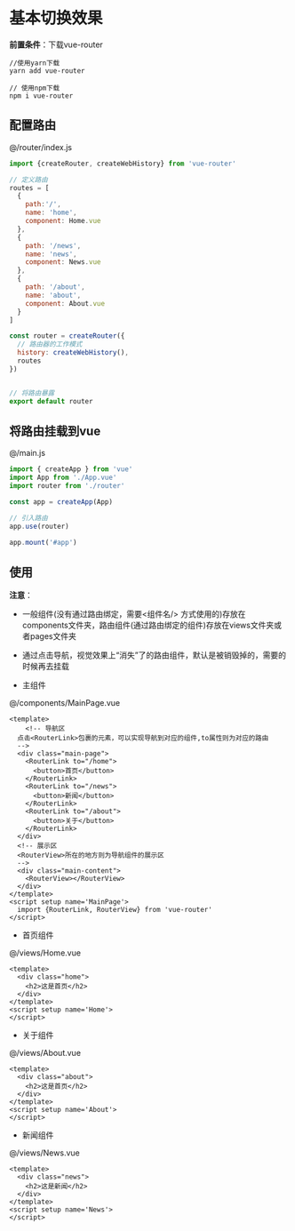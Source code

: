# 基本切换效果

**前置条件**：下载vue-router

```
//使用yarn下载
yarn add vue-router

// 使用npm下载
npm i vue-router
```



## 配置路由

@/router/index.js

```javascript
import {createRouter, createWebHistory} from 'vue-router'

// 定义路由
routes = [
  {
    path:'/',
    name: 'home',
    component: Home.vue
  },
  {
    path: '/news',
    name: 'news',
    component: News.vue
  },
  {
    path: '/about',
    name: 'about',
    component: About.vue
  }
]

const router = createRouter({
  // 路由器的工作模式
  history: createWebHistory(),
  routes
})


// 将路由暴露
export default router
```



## 将路由挂载到vue

@/main.js

``` javascript
import { createApp } from 'vue'
import App from './App.vue'
import router from './router'

const app = createApp(App)

// 引入路由
app.use(router)

app.mount('#app')
```



## 使用

**注意**：

* 一般组件(没有通过路由绑定，需要<组件名/> 方式使用的)存放在components文件夹，路由组件(通过路由绑定的组件)存放在views文件夹或者pages文件夹
* 通过点击导航，视觉效果上“消失”了的路由组件，默认是被销毁掉的，需要的时候再去挂载





* 主组件

@/components/MainPage.vue

```vue
<template>
	<!-- 导航区 
  点击<RouterLink>包裹的元素，可以实现导航到对应的组件,to属性则为对应的路由
  -->
  <div class="main-page">
    <RouterLink to="/home">
      <button>首页</button>
    </RouterLink>
    <RouterLink to="/news">
      <button>新闻</button>
    </RouterLink>
    <RouterLink to="/about">
      <button>关于</button>
    </RouterLink>
  </div>
  <!-- 展示区 
  <RouterView>所在的地方则为导航组件的展示区
  -->
  <div class="main-content">
    <RouterView></RouterView>
  </div>
</template>
<script setup name='MainPage'>
  import {RouterLink, RouterView} from 'vue-router'
</script>
```



* 首页组件

@/views/Home.vue

```vue
<template>
  <div class="home">
    <h2>这是首页</h2>
  </div>
</template>
<script setup name='Home'>
</script>
```



* 关于组件

@/views/About.vue

```vue
<template>
  <div class="about">
    <h2>这是首页</h2>
  </div>
</template>
<script setup name='About'>
</script>
```



* 新闻组件

@/views/News.vue

```vue
<template>
  <div class="news">
    <h2>这是新闻</h2>
  </div>
</template>
<script setup name='News'>
</script>
```



